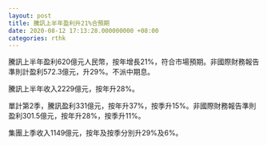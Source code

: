 ```yaml
---
layout: post
title: 騰訊上半年盈利升21%合預期
date: 2020-08-12 17:13:28.000000000 +08:00
categories: rthk
---
```


騰訊上半年盈利620億元人民幣，按年增長21%，符合市場預期。非國際財務報告準則計盈利572.3億元，升29%。不派中期息。

騰訊上半年收入2229億元，按年升28%。

單計第2季，騰訊盈利331億元，按年升37%，按季升15%。非國際財務報告準則盈利301.5億元，按年升28%，按季升11%。

集團上季收入1149億元，按年及按季分別升29%及6%。
